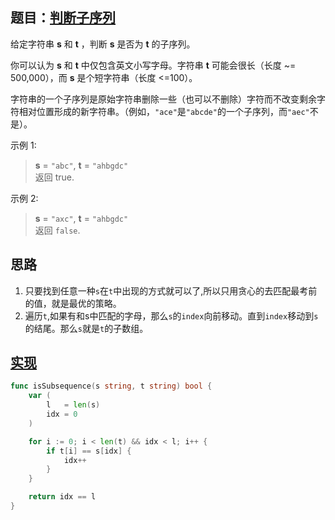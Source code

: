 ## 题目：[判断子序列](https://leetcode-cn.com/problems/is-subsequence/)

给定字符串 **s** 和 **t** ，判断 **s** 是否为 **t** 的子序列。

你可以认为 **s** 和 **t** 中仅包含英文小写字母。字符串 **t** 可能会很长（长度 ~= 500,000），而 **s** 是个短字符串（长度 <=100）。

字符串的一个子序列是原始字符串删除一些（也可以不删除）字符而不改变剩余字符相对位置形成的新字符串。（例如，`"ace"`是`"abcde"`的一个子序列，而`"aec"`不是）。

示例 1:  
>**s** = `"abc"`, **t** = `"ahbgdc"`  
>返回 true.

示例 2:  
>**s** = `"axc"`, **t** = `"ahbgdc"`  
返回 `false`.

     
## 思路
1. 只要找到任意一种`s`在`t`中出现的方式就可以了,所以只用贪心的去匹配最考前的值，就是最优的策略。
2. 遍历`t`,如果有和s中匹配的字母，那么`s`的`index`向前移动。直到`index`移动到`s`的结尾。那么`s`就是`t`的子数组。

## [实现](https://github.com/mzmuer/leetcode/blob/master/question392/answer_test.go)
```go
func isSubsequence(s string, t string) bool {
	var (
		l   = len(s)
		idx = 0
	)

	for i := 0; i < len(t) && idx < l; i++ {
		if t[i] == s[idx] {
			idx++
		}
	}

	return idx == l
}
```